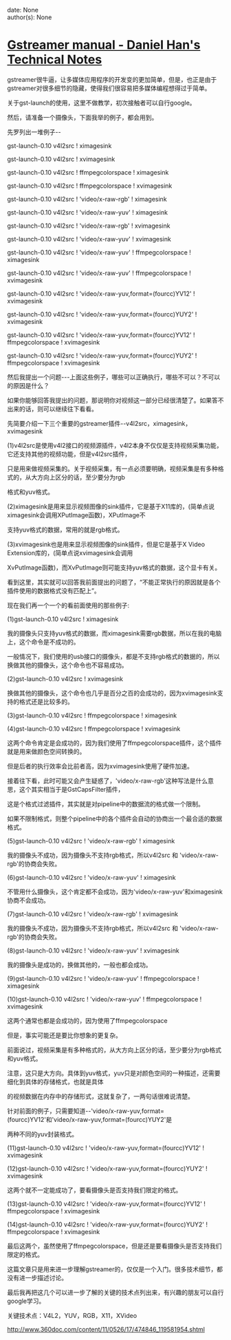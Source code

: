 
date: None  
author(s): None  

# [Gstreamer manual - Daniel Han's Technical Notes](https://sites.google.com/site/xiangyangsite/home/technical-tips/linux-unix/common-tips/gstreamer-manual)

gstreamer很牛逼，让多媒体应用程序的开发变的更加简单，但是，也正是由于gstreamer对很多细节的隐藏，使得我们很容易把多媒体编程想得过于简单。

关于gst-launch的使用，这里不做教学，初次接触者可以自行google。

然后，请准备一个摄像头，下面我举的例子，都会用到。

先罗列出一堆例子--

gst-launch-0.10 v4l2src ! ximagesink

gst-launch-0.10 v4l2src ! xvimagesink

gst-launch-0.10 v4l2src ! ffmpegcolorspace ! ximagesink

gst-launch-0.10 v4l2src ! ffmpegcolorspace ! xvimagesink

gst-launch-0.10 v4l2src ! 'video/x-raw-rgb' ! ximagesink

gst-launch-0.10 v4l2src ! 'video/x-raw-yuv' ! ximagesink

gst-launch-0.10 v4l2src ! 'video/x-raw-rgb' ! xvimagesink

gst-launch-0.10 v4l2src ! 'video/x-raw-yuv' ! xvimagesink

gst-launch-0.10 v4l2src ! 'video/x-raw-yuv' ! ffmpegcolorspace ! ximagesink

gst-launch-0.10 v4l2src ! 'video/x-raw-yuv' ! ffmpegcolorspace ! xvimagesink

gst-launch-0.10 v4l2src ! 'video/x-raw-yuv,format=(fourcc)YV12' ! xvimagesink

gst-launch-0.10 v4l2src ! 'video/x-raw-yuv,format=(fourcc)YUY2' ! xvimagesink

gst-launch-0.10 v4l2src ! 'video/x-raw-yuv,format=(fourcc)YV12' ! ffmpegcolorspace ! xvimagesink

gst-launch-0.10 v4l2src ! 'video/x-raw-yuv,format=(fourcc)YUY2' ! ffmpegcolorspace ! xvimagesink

然后我提出一个问题---上面这些例子，哪些可以正确执行，哪些不可以？不可以的原因是什么？

如果你能够回答我提出的问题，那说明你对视频这一部分已经很清楚了。如果答不出来的话，则可以继续往下看看。

先简要介绍一下三个重要的gstreamer插件--v4l2src，ximagesink，xvimagesink

(1)v4l2src是使用v4l2接口的视频源插件，v4l2本身不仅仅是支持视频采集功能，它还支持其他的视频功能，但是v4l2src插件，

只是用来做视频采集的。关于视频采集，有一点必须要明确，视频采集是有多种格式的，从大方向上区分的话，至少要分为rgb

格式和yuv格式。

(2)ximagesink是用来显示视频图像的sink插件，它是基于X11库的，(简单点说ximagesink会调用XPutImage函数)，XPutImage不

支持yuv格式的数据，常用的就是rgb格式。

(3)xvimagesink也是用来显示视频图像的sink插件，但是它是基于X Video Extension库的，(简单点说xvimagesink会调用

XvPutImage函数)，而XvPutImage则可能支持yuv格式的数据，这个显卡有关。

看到这里，其实就可以回答我前面提出的问题了，“不能正常执行的原因就是各个插件使用的数据格式没有匹配上”。

现在我们再一个一个的看前面使用的那些例子:

(1)gst-launch-0.10 v4l2src ! ximagesink

我的摄像头只支持yuv格式的数据，而ximagesink需要rgb数据，所以在我的电脑上，这个命令是不成功的。

一般情况下，我们使用的usb接口的摄像头，都是不支持rgb格式的数据的，所以换做其他的摄像头，这个命令也不容易成功。

(2)gst-launch-0.10 v4l2src ! xvimagesink

换做其他的摄像头，这个命令也几乎是百分之百的会成功的，因为xvimagesink支持的格式还是比较多的。

(3)gst-launch-0.10 v4l2src ! ffmpegcolorspace ! ximagesink

(4)gst-launch-0.10 v4l2src ! ffmpegcolorspace ! xvimagesink

这两个命令肯定是会成功的，因为我们使用了ffmpegcolorspace插件，这个插件就是用来做颜色空间转换的。

但是后者的执行效率会比前者高，因为xvimagesink使用了硬件加速。

接着往下看，此时可能又会产生疑惑了，'video/x-raw-rgb'这种写法是什么意思，这个其实相当于是GstCapsFilter插件，

这是个格式过滤插件，其实就是对pipeline中的数据流的格式做一个限制。

如果不限制格式，则整个pipeline中的各个插件会自动的协商出一个最合适的数据格式。

(5)gst-launch-0.10 v4l2src ! 'video/x-raw-rgb' ! ximagesink

我的摄像头不成功，因为摄像头不支持rgb格式，所以v4l2src 和 'video/x-raw-rgb'的协商会失败。

(6)gst-launch-0.10 v4l2src ! 'video/x-raw-yuv' ! ximagesink

不管用什么摄像头，这个肯定都不会成功，因为'video/x-raw-yuv'和ximagesink协商不会成功。

(7)gst-launch-0.10 v4l2src ! 'video/x-raw-rgb' ! xvimagesink

我的摄像头不成功，因为摄像头不支持rgb格式，所以v4l2src 和 'video/x-raw-rgb'的协商会失败。

(8)gst-launch-0.10 v4l2src ! 'video/x-raw-yuv' ! xvimagesink

我的摄像头是成功的，换做其他的，一般也都会成功。

(9)gst-launch-0.10 v4l2src ! 'video/x-raw-yuv' ! ffmpegcolorspace ! ximagesink

(10)gst-launch-0.10 v4l2src ! 'video/x-raw-yuv' ! ffmpegcolorspace ! xvimagesink

这两个通常也都是会成功的，因为使用了ffmpegcolorspace

但是，事实可能还是要比你想象的更复杂。

前面说过，视频采集是有多种格式的，从大方向上区分的话，至少要分为rgb格式和yuv格式。

注意，这只是大方向。具体到yuv格式，yuv只是对颜色空间的一种描述，还需要细化到具体的存储格式，也就是具体

的视频数据在内存中的存储形式，这就复杂了，一两句话很难说清楚。

针对前面的例子，只需要知道--'video/x-raw-yuv,format=(fourcc)YV12'和'video/x-raw-yuv,format=(fourcc)YUY2'是

两种不同的yuv封装格式。

(11)gst-launch-0.10 v4l2src ! 'video/x-raw-yuv,format=(fourcc)YV12' ! xvimagesink

(12)gst-launch-0.10 v4l2src ! 'video/x-raw-yuv,format=(fourcc)YUY2' ! xvimagesink

这两个就不一定能成功了，要看摄像头是否支持我们限定的格式。

(13)gst-launch-0.10 v4l2src ! 'video/x-raw-yuv,format=(fourcc)YV12' ! ffmpegcolorspace ! xvimagesink

(14)gst-launch-0.10 v4l2src ! 'video/x-raw-yuv,format=(fourcc)YUY2' ! ffmpegcolorspace ! xvimagesink

最后这两个，虽然使用了ffmpegcolorspace，但是还是要看摄像头是否支持我们限定的格式。

这篇文章只是用来进一步理解gstreamer的，仅仅是一个入门。很多技术细节，都没有进一步描述讨论。

最后我再把这几个可以进一步了解的关键的技术点列出来，有兴趣的朋友可以自行google学习。

关键技术点：V4L2，YUV，RGB，X11，XVideo

<http://www.360doc.com/content/11/0526/17/474846_119581954.shtml>


